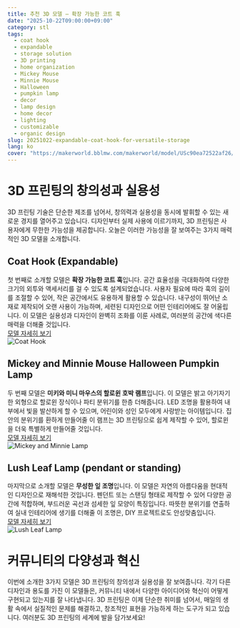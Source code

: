 ```yaml
---
title: 추천 3D 모델 – 확장 가능한 코트 훅
date: "2025-10-22T09:00:00+09:00"
category: stl
tags:
  - coat hook
  - expandable
  - storage solution
  - 3D printing
  - home organization
  - Mickey Mouse
  - Minnie Mouse
  - Halloween
  - pumpkin lamp
  - decor
  - lamp design
  - home decor
  - lighting
  - customizable
  - organic design
slug: 20251022-expandable-coat-hook-for-versatile-storage
lang: ko
cover: "https://makerworld.bblmw.com/makerworld/model/USc90ea72522af26/design/2025-10-22_f244cea3c804d.jpg"
---
```


# 3D 프린팅의 창의성과 실용성

3D 프린팅 기술은 단순한 제조를 넘어서, 창의력과 실용성을 동시에 발휘할 수 있는 새로운 경지를 열어주고 있습니다. 디자인부터 실제 사용에 이르기까지, 3D 프린팅은 사용자에게 무한한 가능성을 제공합니다. 오늘은 이러한 가능성을 잘 보여주는 3가지 매력적인 3D 모델을 소개합니다.

## Coat Hook (Expandable)

첫 번째로 소개할 모델은 **확장 가능한 코트 훅**입니다. 공간 효율성을 극대화하여 다양한 크기의 외투와 액세서리를 걸 수 있도록 설계되었습니다. 사용자 필요에 따라 훅의 길이를 조절할 수 있어, 작은 공간에서도 유용하게 활용할 수 있습니다. 내구성이 뛰어난 소재로 제작되어 오랜 사용이 가능하며, 세련된 디자인으로 어떤 인테리어에도 잘 어울립니다. 이 모델은 실용성과 디자인이 완벽히 조화를 이룬 사례로, 여러분의 공간에 색다른 매력을 더해줄 것입니다.  
[모델 자세히 보기](https://makerworld.com/en/models/1912830-coat-hook-expandable)  
![Coat Hook](https://makerworld.bblmw.com/makerworld/model/USc90ea72522af26/design/2025-10-22_f244cea3c804d.jpg)

## Mickey and Minnie Mouse Halloween Pumpkin Lamp

두 번째 모델은 **미키와 미니 마우스의 할로윈 호박 램프**입니다. 이 모델은 밝고 아기자기한 외형으로 할로윈 장식이나 파티 분위기를 한층 더해줍니다. LED 조명을 활용하여 내부에서 빛을 발산하게 할 수 있으며, 어린이와 성인 모두에게 사랑받는 아이템입니다. 집안의 분위기를 환하게 만들어줄 이 램프는 3D 프린팅으로 쉽게 제작할 수 있어, 할로윈을 더욱 특별하게 만들어줄 것입니다.  
[모델 자세히 보기](https://makerworld.com/en/models/1913599-mickey-and-minnie-mouse-halloween-pumpkin-lamp)  
![Mickey and Minnie Lamp](https://makerworld.bblmw.com/makerworld/model/USbdd0f5a2db7128/design/2025-10-24_8c64448b74c0d.jpg)

## Lush Leaf Lamp (pendant or standing)

마지막으로 소개할 모델은 **무성한 잎 조명**입니다. 이 모델은 자연의 아름다움을 현대적인 디자인으로 재해석한 것입니다. 펜던트 또는 스탠딩 형태로 제작할 수 있어 다양한 공간에 적합하며, 부드러운 곡선과 섬세한 잎 모양이 특징입니다. 따뜻한 분위기를 연출하여 실내 인테리어에 생기를 더해줄 이 조명은, DIY 프로젝트로도 안성맞춤입니다.  
[모델 자세히 보기](https://makerworld.com/en/models/1913623-lush-leaf-lamp-pendant-or-standing)  
![Lush Leaf Lamp](https://makerworld.bblmw.com/makerworld/model/US23e095dc27bee7/design/2025-10-23_40d0dc7bd1da2.jpg)

# 커뮤니티의 다양성과 혁신

이번에 소개한 3가지 모델은 3D 프린팅의 창의성과 실용성을 잘 보여줍니다. 각기 다른 디자인과 용도를 가진 이 모델들은, 커뮤니티 내에서 다양한 아이디어와 혁신이 어떻게 구현되고 있는지를 잘 나타냅니다. 3D 프린팅은 이제 단순한 취미를 넘어서, 매일의 생활 속에서 실질적인 문제를 해결하고, 창조적인 표현을 가능하게 하는 도구가 되고 있습니다. 여러분도 3D 프린팅의 세계에 발을 담가보세요!